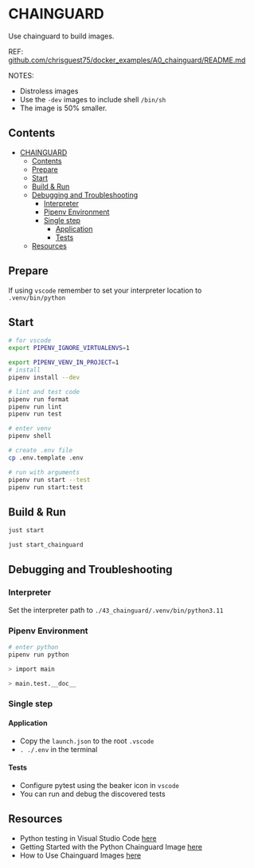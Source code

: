 # CHAINGUARD

Use chainguard to build images.

REF: [github.com/chrisguest75/docker_examples/A0_chainguard/README.md](https://github.com/chrisguest75/docker_examples/blob/master/A0_chainguard/README.md)

NOTES:

- Distroless images
- Use the `-dev` images to include shell `/bin/sh`
- The image is 50% smaller.

## Contents

- [CHAINGUARD](#chainguard)
  - [Contents](#contents)
  - [Prepare](#prepare)
  - [Start](#start)
  - [Build \& Run](#build--run)
  - [Debugging and Troubleshooting](#debugging-and-troubleshooting)
    - [Interpreter](#interpreter)
    - [Pipenv Environment](#pipenv-environment)
    - [Single step](#single-step)
      - [Application](#application)
      - [Tests](#tests)
  - [Resources](#resources)

## Prepare

If using `vscode` remember to set your interpreter location to `.venv/bin/python`

## Start

```sh
# for vscode
export PIPENV_IGNORE_VIRTUALENVS=1

export PIPENV_VENV_IN_PROJECT=1
# install
pipenv install --dev

# lint and test code
pipenv run format
pipenv run lint
pipenv run test

# enter venv
pipenv shell

# create .env file
cp .env.template .env

# run with arguments
pipenv run start --test
pipenv run start:test
```

## Build & Run

```sh
just start

just start_chainguard
```

## Debugging and Troubleshooting

### Interpreter

Set the interpreter path to `./43_chainguard/.venv/bin/python3.11`

### Pipenv Environment

```sh
# enter python
pipenv run python

> import main

> main.test.__doc__
```

### Single step

#### Application

- Copy the `launch.json` to the root `.vscode`
- `. ./.env` in the terminal

#### Tests

- Configure pytest using the beaker icon in `vscode`
- You can run and debug the discovered tests

## Resources

- Python testing in Visual Studio Code [here](https://code.visualstudio.com/docs/python/testing#_example-test-walkthroughs)
- Getting Started with the Python Chainguard Image [here](https://edu.chainguard.dev/chainguard/chainguard-images/getting-started/python/)
- How to Use Chainguard Images [here](https://edu.chainguard.dev/chainguard/chainguard-images/how-to-use-chainguard-images/)
